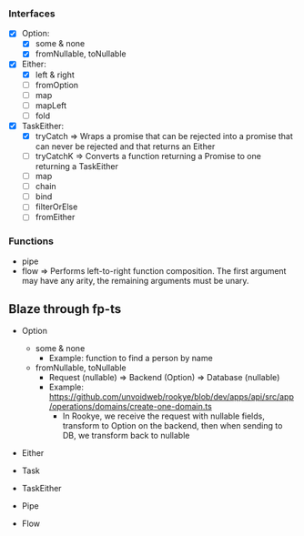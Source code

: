 ### Interfaces

- [x] Option:
  - [x] some & none
  - [x] fromNullable, toNullable
- [x] Either:
  - [x] left & right
  - [ ] fromOption
  - [ ] map
  - [ ] mapLeft
  - [ ] fold
- [x] TaskEither:
  - [x] tryCatch => Wraps a promise that can be rejected into a promise that can never be rejected and that returns an Either
  - [ ] tryCatchK => Converts a function returning a Promise to one returning a TaskEither
  - [ ] map
  - [ ] chain
  - [ ] bind
  - [ ] filterOrElse
  - [ ] fromEither

### Functions

- pipe
- flow => Performs left-to-right function composition. The first argument may have any arity, the remaining arguments must be unary.

## Blaze through fp-ts

- Option

  - some & none
    - Example: function to find a person by name
  - fromNullable, toNullable
    - Request (nullable) => Backend (Option) => Database (nullable)
    - Example: https://github.com/unvoidweb/rookye/blob/dev/apps/api/src/app/operations/domains/create-one-domain.ts
      - In Rookye, we receive the request with nullable fields, transform to Option on the backend, then when
        sending to DB, we transform back to nullable

- Either

- Task

- TaskEither

- Pipe

- Flow
